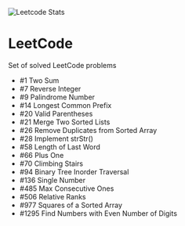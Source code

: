 ![Leetcode Stats](https://leetcode.card.workers.dev/?username=timgerdes&theme=dark)
# LeetCode
Set of solved LeetCode problems

* #1 Two Sum
* #7 Reverse Integer
* #9 Palindrome Number
* #14 Longest Common Prefix
* #20 Valid Parentheses
* #21 Merge Two Sorted Lists
* #26 Remove Duplicates from Sorted Array
* #28 Implement strStr()
* #58 Length of Last Word
* #66 Plus One
* #70 Climbing Stairs
* #94 Binary Tree Inorder Traversal
* #136 Single Number
* #485 Max Consecutive Ones
* #506 Relative Ranks
* #977 Squares of a Sorted Array
* #1295 Find Numbers with Even Number of Digits
